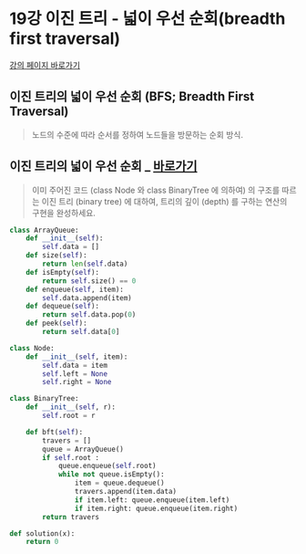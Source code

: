 # 19강 이진 트리 - 넓이 우선 순회(breadth first traversal)

[강의 페이지 바로가기](https://school.programmers.co.kr/learn/courses/57/lessons/13864)

## 이진 트리의 넓이 우선 순회 (BFS; Breadth First Traversal)

> 노드의 수준에 따라 순서를 정하여 노드들을 방문하는 순회 방식.

## 이진 트리의 넓이 우선 순회 \_ [바로가기](https://school.programmers.co.kr/learn/courses/57/lessons/13796)

> 이미 주어진 코드 (class Node 와 class BinaryTree 에 의하여) 의 구조를 따르는 이진 트리 (binary tree) 에 대하여, 트리의 깊이 (depth) 를 구하는 연산의 구현을 완성하세요.

```python
class ArrayQueue:
    def __init__(self):
        self.data = []
    def size(self):
        return len(self.data)
    def isEmpty(self):
        return self.size() == 0
    def enqueue(self, item):
        self.data.append(item)
    def dequeue(self):
        return self.data.pop(0)
    def peek(self):
        return self.data[0]

class Node:
    def __init__(self, item):
        self.data = item
        self.left = None
        self.right = None

class BinaryTree:
    def __init__(self, r):
        self.root = r

    def bft(self):
        travers = []
        queue = ArrayQueue()
        if self.root :
            queue.enqueue(self.root)
            while not queue.isEmpty():
                item = queue.dequeue()
                travers.append(item.data)
                if item.left: queue.enqueue(item.left)
                if item.right: queue.enqueue(item.right)
        return travers

def solution(x):
    return 0
```
